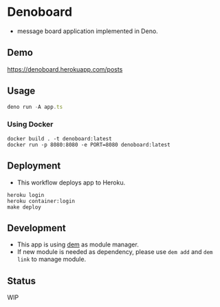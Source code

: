 # Denoboard

- message board application implemented in Deno.

## Demo

https://denoboard.herokuapp.com/posts

## Usage

```ts
deno run -A app.ts
```

### Using Docker

```console
docker build . -t denoboard:latest
docker run -p 8080:8080 -e PORT=8080 denoboard:latest
```

## Deployment

- This workflow deploys app to Heroku.

```console
heroku login
heroku container:login
make deploy
```

## Development

- This app is using [dem](https://github.com/syumai/dem) as module manager.
- If new module is needed as dependency, please use `dem add` and `dem link` to manage module.

## Status

WIP
